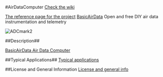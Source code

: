 #AirDataComputer
[Check the wiki](https://github.com/BasicAirData/AirDataComputer/wiki)

[The reference page for the project](http://www.basicairdata.eu/projects/airdatacomputer/)
[BasicAirData](http://www.basicairdata.eu) Open and free DIY air data instrumentation and telemetry

![ADCmark2](https://cloud.githubusercontent.com/assets/7497614/7475591/d1a1be7e-f348-11e4-87ee-d39615d35f27.jpg)

##Description##

[BasicAirData Air Data Computer](http://www.basicairdata.eu/projects/airdatacomputer/)

##Typical Applications##
[Typical applications](https://github.com/BasicAirData/AirDataComputer/blob/master/Software/applications.md)

##License and General Information
[License and general info](https://github.com/BasicAirData/Document-Templates/blob/master/general-info.md)

